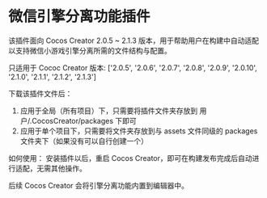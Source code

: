 # 微信引擎分离功能插件

该插件面向 Cocos Creator 2.0.5 ~ 2.1.3 版本，用于帮助用户在构建中自动适配以支持微信小游戏引擎分离所需的文件结构与配置。

只适用于 Cococ Creator 版本: ['2.0.5', '2.0.6', '2.0.7', '2.0.8', '2.0.9', '2.0.10', '2.1.0', '2.1.1', '2.1.2', '2.1.3']

下载该插件文件后：
  1. 应用于全局（所有项目）下，只需要将插件文件夹存放到 用户/.CocosCreator/packages 下即可
  2. 应用于单个项目下，只需要将文件夹存放到与 assets 文件同级的 packages 文件夹下（如果没有可以自行创建一个）
  
如何使用：
  安装插件以后，重启 Cocos Creator，即可在构建发布完成后自动进行适配，无需其他操作。

后续 Cocos Creator 会将引擎分离功能内置到编辑器中。

